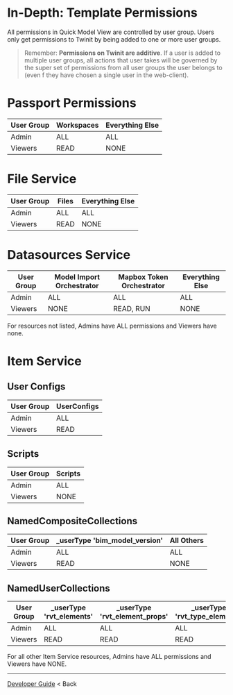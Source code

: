 # In-Depth: Template Permissions

All permissions in Quick Model View are controlled by user group. Users only get permissions to Twinit by being added to one or more user groups.

> Remember: **Permissions on Twinit are additive**. If a user is added to multiple user groups, all actions that user takes will be governed by the super set of permissions from all user groups the user belongs to (even f they have chosen a single user in the web-client).

# Passport Permissions

| User Group | Workspaces | Everything Else |
| --- | --- | --- |
| Admin | ALL | ALL |
| Viewers | READ | NONE |

# File Service

| User Group | Files | Everything Else |
| --- | --- | --- |
| Admin | ALL | ALL |
| Viewers | READ | NONE |

# Datasources Service

| User Group | Model Import Orchestrator | Mapbox Token Orchestrator |  Everything Else |
| --- | --- | --- | --- |
| Admin | ALL | ALL | ALL |
| Viewers | NONE | READ, RUN | NONE |

For resources not listed, Admins have ALL permissions and Viewers have none.

# Item Service

## User Configs

| User Group | UserConfigs |
| --- | --- |
| Admin | ALL |
| Viewers | READ |

## Scripts

| User Group | Scripts |
| --- | --- |
| Admin | ALL |
| Viewers | NONE |

## NamedCompositeCollections

| User Group | _userType 'bim_model_version' | All Others |
| --- | --- | --- |
| Admin | ALL | ALL |
| Viewers | READ | NONE |

## NamedUserCollections

| User Group | _userType 'rvt_elements' | _userType 'rvt_element_props' | _userType 'rvt_type_elements' | _userType 'data_cache' | _userType 'bim_model_geomviews' | _userType 'bim_model_geomresources' | All Others |
| --- | --- | --- | --- | --- | --- | --- | --- |
| Admin | ALL | ALL | ALL | ALL | ALL | ALL |  ALL | ALL | 
| Viewers | READ | READ | READ | READ | READ | READ | NONE |

For all other Item Service resources, Admins have ALL permissions and Viewers have NONE.

---
[Developer Guide](../README.md) < Back